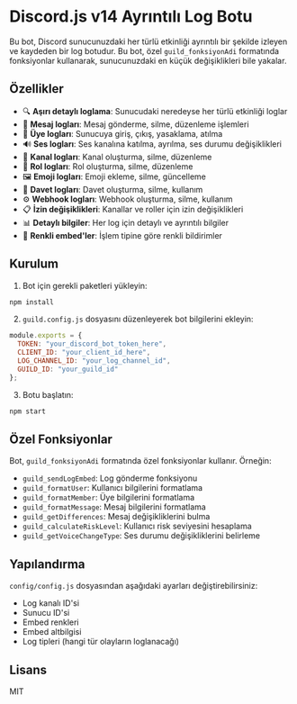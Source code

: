 # Discord.js v14 Ayrıntılı Log Botu

Bu bot, Discord sunucunuzdaki her türlü etkinliği ayrıntılı bir şekilde izleyen ve kaydeden bir log botudur. Bu bot, özel `guild_fonksiyonAdi` formatında fonksiyonlar kullanarak, sunucunuzdaki en küçük değişiklikleri bile yakalar.

## Özellikler

- 🔍 **Aşırı detaylı loglama**: Sunucudaki neredeyse her türlü etkinliği loglar
- 📝 **Mesaj logları**: Mesaj gönderme, silme, düzenleme işlemleri
- 👤 **Üye logları**: Sunucuya giriş, çıkış, yasaklama, atılma
- 🔊 **Ses logları**: Ses kanalına katılma, ayrılma, ses durumu değişiklikleri
- 📂 **Kanal logları**: Kanal oluşturma, silme, düzenleme
- 👑 **Rol logları**: Rol oluşturma, silme, düzenleme
- 🖼️ **Emoji logları**: Emoji ekleme, silme, güncelleme
- 🔗 **Davet logları**: Davet oluşturma, silme, kullanım
- ⚙️ **Webhook logları**: Webhook oluşturma, silme, kullanım
- 📋 **İzin değişiklikleri**: Kanallar ve roller için izin değişiklikleri
- 📊 **Detaylı bilgiler**: Her log için detaylı ve ayrıntılı bilgiler
- 🎨 **Renkli embed'ler**: İşlem tipine göre renkli bildirimler

## Kurulum

1. Bot için gerekli paketleri yükleyin:
```bash
npm install
```

2. `guild.config.js` dosyasını düzenleyerek bot bilgilerini ekleyin:
```javascript
module.exports = {
  TOKEN: "your_discord_bot_token_here",
  CLIENT_ID: "your_client_id_here",
  LOG_CHANNEL_ID: "your_log_channel_id",
  GUILD_ID: "your_guild_id"
};
```

3. Botu başlatın:
```bash
npm start
```

## Özel Fonksiyonlar

Bot, `guild_fonksiyonAdi` formatında özel fonksiyonlar kullanır. Örneğin:

- `guild_sendLogEmbed`: Log gönderme fonksiyonu
- `guild_formatUser`: Kullanıcı bilgilerini formatlama
- `guild_formatMember`: Üye bilgilerini formatlama
- `guild_formatMessage`: Mesaj bilgilerini formatlama
- `guild_getDifferences`: Mesaj değişikliklerini bulma
- `guild_calculateRiskLevel`: Kullanıcı risk seviyesini hesaplama
- `guild_getVoiceChangeType`: Ses durumu değişikliklerini belirleme

## Yapılandırma

`config/config.js` dosyasından aşağıdaki ayarları değiştirebilirsiniz:

- Log kanalı ID'si
- Sunucu ID'si
- Embed renkleri
- Embed altbilgisi
- Log tipleri (hangi tür olayların loglanacağı)

## Lisans

MIT 